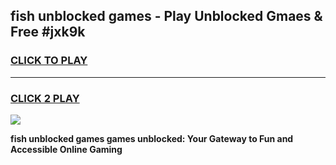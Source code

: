 
## fish unblocked games - Play Unblocked Gmaes & Free #jxk9k
<h3>
<a href="https://premium.freeplayer.one?title=fish_unblocked_games&ref=01M">CLICK TO PLAY</a></h3>
<hr>

<h3>
<a href="https://premium.freeplayer.one?title=fish_unblocked_games&ref=01M">CLICK 2 PLAY</a>
  
</h3>

<a href="https://premium.freeplayer.one?title=fish_unblocked_games&ref=01M"><img src="https://clearcache.store/games.png"></a>


**fish unblocked games games unblocked: Your Gateway to Fun and Accessible Online Gaming**
